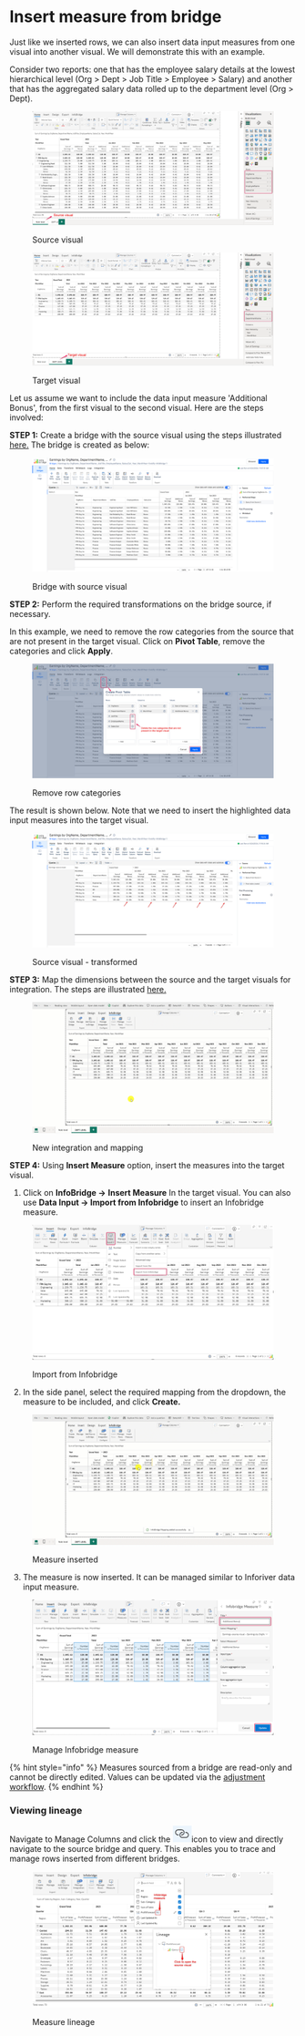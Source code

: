 # Insert measure from bridge

Just like we inserted rows, we can also insert data input measures from one visual into another visual. We will demonstrate this with an example.&#x20;

Consider two reports: one that has the employee salary details at the lowest hierarchical level (Org > Dept > Job Title > Employee > Salary) and another that has the aggregated salary data rolled up to the department level (Org > Dept).

<figure><img src="../.gitbook/assets/image (805).png" alt=""><figcaption><p>Source visual</p></figcaption></figure>

<figure><img src="../.gitbook/assets/image (806).png" alt=""><figcaption><p>Target visual</p></figcaption></figure>

Let us assume we want to include the data input measure 'Additional Bonus', from the first visual to the second visual. Here are the steps involved:

**STEP 1:** Create a bridge with the source visual using the steps illustrated [here.](create-bridge.md#id-1.-through-inforiver-console) The bridge is created as below:

<figure><img src="../.gitbook/assets/image (807).png" alt=""><figcaption><p>Bridge with source visual</p></figcaption></figure>

**STEP 2:** Perform the required transformations on the bridge source, if necessary.&#x20;

In this example, we need to remove the row categories from the source that are not present in the target visual. Click on **Pivot Table**, remove the categories and click **Apply**.

<figure><img src="../.gitbook/assets/image (808).png" alt=""><figcaption><p>Remove row categories</p></figcaption></figure>

The result is shown below. Note that we need to insert the highlighted data input measures into the target visual.

<figure><img src="../.gitbook/assets/image (809).png" alt=""><figcaption><p>Source visual - transformed</p></figcaption></figure>

**STEP 3:** Map the dimensions between the source and the target visuals for integration. The steps are illustrated [here.](insert-rows-from-bridge.md#id-2.-mapping-dimensions-between-the-reports)&#x20;

<figure><img src="../.gitbook/assets/Mapping infob.gif" alt=""><figcaption><p>New integration and mapping</p></figcaption></figure>

**STEP 4:** Using **Insert Measure** option, insert the measures into the target visual.

1. Click on **InfoBridge ->** **Insert Measure** In the target visual. You can also use **Data Input -> Import from Infobridge** to insert an Infobridge measure.

<figure><img src="../.gitbook/assets/image (813).png" alt=""><figcaption><p>Import from Infobridge</p></figcaption></figure>

2. In the side panel, select the required mapping from the dropdown, the measure to be included, and click **Create.**&#x20;

<figure><img src="../.gitbook/assets/insert measure infob.gif" alt=""><figcaption><p>Measure inserted</p></figcaption></figure>

3. The measure is now inserted. It can be managed similar to Inforiver data input measure.

<figure><img src="../.gitbook/assets/image (810).png" alt=""><figcaption><p>Manage Infobridge measure</p></figcaption></figure>



{% hint style="info" %}
Measures sourced from a bridge are read-only and cannot be directly edited. Values can be updated via the [adjustment workflow](collaborative-adjustments.md).
{% endhint %}

### Viewing lineage

Navigate to Manage Columns and click the <img src="../.gitbook/assets/image (4) (1) (1).png" alt="" data-size="line">icon to view and directly navigate to the source bridge and query. This enables you to trace and manage rows inserted from different bridges.

<figure><img src="../.gitbook/assets/image (1) (1) (1) (1) (1) (1) (1).png" alt=""><figcaption><p>Measure lineage</p></figcaption></figure>
